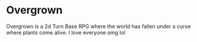 # Overgrown

Overgrown is a 2d Turn Base RPG where the world has fallen under a curse where plants come alive.
I love everyone omg lol
